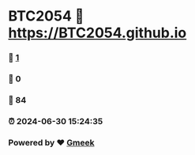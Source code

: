 # BTC2054 :link: https://BTC2054.github.io 
### :page_facing_up: [1](https://BTC2054.github.io/tag.html) 
### :speech_balloon: 0 
### :hibiscus: 84 
### :alarm_clock: 2024-06-30 15:24:35 
### Powered by :heart: [Gmeek](https://github.com/Meekdai/Gmeek)
